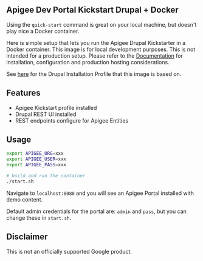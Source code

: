 Apigee Dev Portal Kickstart Drupal + Docker
---

Using the `quick-start` command is great on your local machine, but doesn't play nice a Docker container.

Here is simple setup that lets you run the Apigee Drupal Kickstarter in a Docker container. This image is for local development purposes. This is not intended for a production setup. Please refer to the [Documentation](https://docs.apigee.com/api-platform/publish/drupal/open-source-drupal-8) for installation, configuration and production hosting considerations.

See [here](https://github.com/apigee/apigee-devportal-kickstart-drupal) for the Drupal Installation Profile that this image is based on.

## Features
- Apigee Kickstart profile installed
- Drupal REST UI installed
- REST endpoints configure for Apigee Entities

## Usage

``` bash
export APIGEE_ORG=xxx
export APIGEE_USER=xxx
export APIGEE_PASS=xxx

# build and run the container
./start.sh
```

Navigate to `localhost:8080` and you will see an Apigee Portal installed with demo content.

Default admin credentials for the portal are: `admin` and `pass`, but you can change these in `start.sh`.

## Disclaimer
This is not an officially supported Google product.
